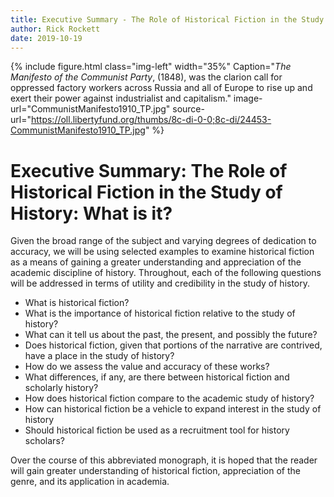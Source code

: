 ```yaml
---
title: Executive Summary - The Role of Historical Fiction in the Study of History: What is it?
author: Rick Rockett
date: 2019-10-19
---
```


{% include figure.html
class="img-left"
width="35%"
Caption="_The Manifesto of the Communist Party_, (1848), was the clarion call for oppressed factory workers across Russia and all of Europe to rise up and exert their power against industrialist and capitalism."
image-url="CommunistManifesto1910_TP.jpg"
source-url="https://oll.libertyfund.org/thumbs/8c-di-0-0;8c-di/24453-CommunistManifesto1910_TP.jpg"
 %}
 
 # Executive Summary: The Role of Historical Fiction in the Study of History: What is it?
 
Given the broad range of the subject and varying degrees of dedication to accuracy, we will be using selected examples to examine historical fiction as a means of gaining a greater understanding and appreciation of the academic discipline of history.  Throughout, each of the following questions will be addressed in terms of utility and credibility in the study of history.  

 - What is historical fiction?  
 - What is the importance of historical fiction relative to the study of history?  
 - What can it tell us about the past, the present, and possibly the future?  
 - Does historical fiction, given that portions of the narrative are contrived, have a place in the study of history?  
 - How do we assess the value and accuracy of these works?  
 - What differences, if any, are there between historical fiction and scholarly history?  
 - How does historical fiction compare to the academic study of history?  
 - How can historical fiction be a vehicle to expand interest in the study of history
 - Should historical fiction be used as a recruitment tool for history scholars?

Over the course of this abbreviated monograph, it is hoped that the reader will gain greater understanding of historical fiction, appreciation of the genre, and its application in academia.
